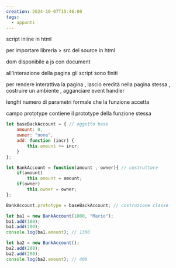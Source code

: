 ```yaml
---
creation: 2024-10-07T15:46:00
tags:
  - appunti
---
```

script inline in html

per importare libreria > src del source in html

dom disponibile a js con document 

all'interazione della pagina gli script sono finiti

per rendere interattiva la pagina , lascio eredità nella pagina stessa , costruire un ambiente , agganciare event handler 

lenght numero di parametri formale che la funzione accetta

campo prototype contiene il prototype della funzione stessa 

```js
let baseBackAccount = { // oggetto base
    amount: 0,
    owner: "none",
    add: function (incr) {
        this.amount += incr;
    }
};

let BankAccount = function(amount , owner){ // costruttore
    if(amount)
        this.amount = amount;
    if(owner)
        this.owner = owner;
};

BankAccount.prototype = baseBackAccount; // costruzione classe

let ba1 = new BankAccount(1000, "Mario");
ba1.add(100);
ba1.add(200);
console.log(ba1.amount); // 1300

let ba2 = new BankAccount();
ba2.add(200);
ba2.add(200);
console.log(ba2.amount); // 400
```